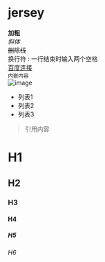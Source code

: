 # jersey

**加粗**  
*斜体*  
~~删除线~~   
换行符 : 一行结束时输入两个空格  
[百度连接](http://baidu.com)  
`内嵌内容`   
![image]()  

[^1]: This is my first footnote
 
* 列表1
* 列表2
* 列表3

> 引用内容

# H1
## H2
### H3
#### H4
##### H5
###### H6
